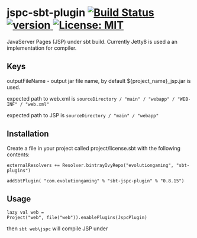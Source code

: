# jspc-sbt-plugin [![Build Status](https://travis-ci.org/evolution-gaming/sbt-jspc-plugin.svg)](https://travis-ci.org/evolution-gaming/sbt-jspc-plugin) [ ![version](https://api.bintray.com/packages/evolutiongaming/maven/sbt-jspc-plugin/images/download.svg) ](https://bintray.com/evolutiongaming/maven/sbt-jspc-plugin/_latestVersion) [![License: MIT](https://img.shields.io/badge/License-MIT-yellowgreen.svg)](https://opensource.org/licenses/MIT)

JavaServer Pages (JSP) under sbt build. Currently Jetty8 is used a an implementation for compiler.

## Keys

outputFileName - output jar file name, by default ${project_name}_jsp.jar is used.

expected path to web.xml is
``` sourceDirectory / "main" / "webapp" / "WEB-INF" / "web.xml" ```

expected path to JSP is 
``` sourceDirectory / "main" / "webapp" ```

## Installation

Create a file in your project called project/license.sbt with the following contents:

```
externalResolvers += Resolver.bintrayIvyRepo("evolutiongaming", "sbt-plugins") 
 
addSbtPlugin( "com.evolutiongaming" % "sbt-jspc-plugin" % "0.8.15")
```

## Usage
```
lazy val web = 
Project("web", file("web")).enablePlugins(JspcPlugin)
```

then ```sbt web\jspc``` will compile JSP under ``` ```
